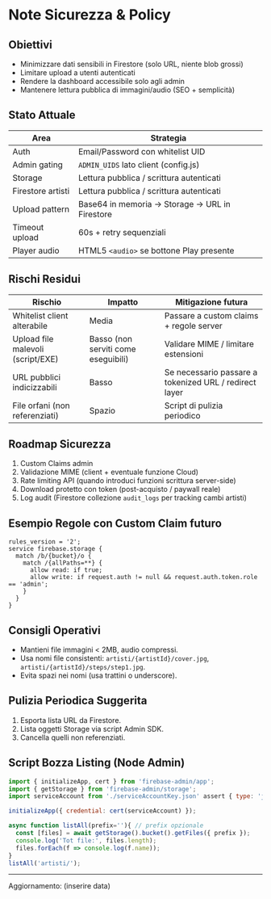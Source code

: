 # Note Sicurezza & Policy

## Obiettivi
- Minimizzare dati sensibili in Firestore (solo URL, niente blob grossi)
- Limitare upload a utenti autenticati
- Rendere la dashboard accessibile solo agli admin
- Mantenere lettura pubblica di immagini/audio (SEO + semplicità)

## Stato Attuale
| Area | Strategia |
|------|-----------|
| Auth | Email/Password con whitelist UID |
| Admin gating | `ADMIN_UIDS` lato client (config.js) |
| Storage | Lettura pubblica / scrittura autenticati |
| Firestore artisti | Lettura pubblica / scrittura autenticati |
| Upload pattern | Base64 in memoria → Storage → URL in Firestore |
| Timeout upload | 60s + retry sequenziali |
| Player audio | HTML5 `<audio>` se bottone Play presente |

## Rischi Residui
| Rischio | Impatto | Mitigazione futura |
|---------|---------|--------------------|
| Whitelist client alterabile | Media | Passare a custom claims + regole server |
| Upload file malevoli (script/EXE) | Basso (non serviti come eseguibili) | Validare MIME / limitare estensioni |
| URL pubblici indicizzabili | Basso | Se necessario passare a tokenized URL / redirect layer |
| File orfani (non referenziati) | Spazio | Script di pulizia periodico |

## Roadmap Sicurezza
1. Custom Claims admin
2. Validazione MIME (client + eventuale funzione Cloud)
3. Rate limiting API (quando introduci funzioni scrittura server-side)
4. Download protetto con token (post-acquisto / paywall reale)
5. Log audit (Firestore collezione `audit_logs` per tracking cambi artisti)

## Esempio Regole con Custom Claim futuro
```
rules_version = '2';
service firebase.storage {
  match /b/{bucket}/o {
    match /{allPaths=**} {
      allow read: if true;
      allow write: if request.auth != null && request.auth.token.role == 'admin';
    }
  }
}
```

## Consigli Operativi
- Mantieni file immagini < 2MB, audio compressi.
- Usa nomi file consistenti: `artisti/{artistId}/cover.jpg`, `artisti/{artistId}/steps/step1.jpg`.
- Evita spazi nei nomi (usa trattini o underscore).

## Pulizia Periodica Suggerita
1. Esporta lista URL da Firestore.
2. Lista oggetti Storage via script Admin SDK.
3. Cancella quelli non referenziati.

## Script Bozza Listing (Node Admin)
```js
import { initializeApp, cert } from 'firebase-admin/app';
import { getStorage } from 'firebase-admin/storage';
import serviceAccount from './serviceAccountKey.json' assert { type: 'json' };

initializeApp({ credential: cert(serviceAccount) });

async function listAll(prefix=''){ // prefix opzionale
  const [files] = await getStorage().bucket().getFiles({ prefix });
  console.log('Tot file:', files.length);
  files.forEach(f => console.log(f.name));
}
listAll('artisti/');
```

---
Aggiornamento: (inserire data)

